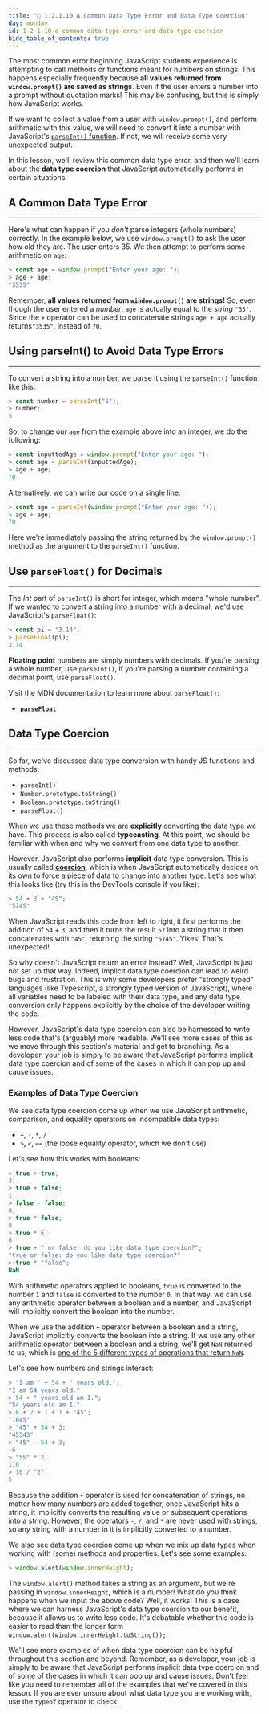 ```yaml
---
title: "📓 1.2.1.10 A Common Data Type Error and Data Type Coercion"
day: monday
id: 1-2-1-10-a-common-data-type-error-and-data-type-coercion
hide_table_of_contents: true
---
```


The most common error beginning JavaScript students experience is attempting to call methods or functions meant for numbers on strings. This happens especially frequently because **all values returned from `window.prompt()` are saved as strings**. Even if the user enters a number into a prompt without quotation marks! This may be confusing, but this is simply how JavaScript works. 

If we want to collect a value from a user with `window.prompt()`, and perform arithmetic with this value, we will need to convert it into a number with JavaScript's [`parseInt()` function](https://developer.mozilla.org/en-US/docs/Web/JavaScript/Reference/Global_Objects/parseInt). If not, we will receive some very unexpected output. 

In this lesson, we'll review this common data type error, and then we'll learn about the **data type coercion** that JavaScript automatically performs in certain situations. 

## A Common Data Type Error
---

Here's what can happen if you _don't_ parse integers (whole numbers) correctly. In the example below, we use `window.prompt()` to ask the user how old they are. The user enters 35. We then attempt to perform some arithmetic on `age`:

```javascript
> const age = window.prompt("Enter your age: ");
> age + age;
"3535"
```

Remember, **all values returned from `window.prompt()` are strings!** So, even though the user entered a _number_, `age` is actually equal to the _string_ `"35"`.  Since the `+` operator can be used to concatenate strings  `age + age` actually returns`"3535"`, instead of `70`.

## Using parseInt() to Avoid Data Type Errors
---

To convert a string into a number, we parse it using the `parseInt()` function like this:

```javascript
> const number = parseInt("5");
> number;
5
```

So, to change our `age` from the example above into an integer, we do the following:

```javascript
> const inputtedAge = window.prompt("Enter your age: ");
> const age = parseInt(inputtedAge);
> age + age;
70
```

Alternatively, we can write our code on a single line:

```javascript
> const age = parseInt(window.prompt("Enter your age: "));
> age + age;
70
```

Here we're immediately passing the string returned by the `window.prompt()` method as the argument to the `parseInt()` function.

## Use `parseFloat()` for Decimals
---

The *Int* part of `parseInt()` is short for integer, which means "whole number". If we wanted to convert a string into a number with a decimal, we'd use JavaScript's `parseFloat()`:

```javascript
> const pi = "3.14";
> parseFloat(pi);
3.14
```

**Floating point** numbers are simply numbers with decimals. If you're parsing a whole number, use `parseInt()`, if you're parsing a number containing a decimal point, use `parseFloat()`.

Visit the MDN documentation to learn more about `parseFloat()`:

* **<span class="glyphicon glyphicon-link"></span> [`parseFloat`](https://developer.mozilla.org/en-US/docs/Web/JavaScript/Reference/Global_Objects/parseFloat)** 

## Data Type Coercion
---

So far, we've discussed data type conversion with handy JS functions and methods: 

* `parseInt()`
* `Number.prototype.toString()`
* `Boolean.prototype.toString()`
* `parseFloat()`

When we use these methods we are **explicitly** converting the data type we have. This process is also called **typecasting**. At this point, we should be familiar with when and why we convert from one data type to another.

However, JavaScript also performs **implicit** data type conversion. This is usually called [**coercion**](https://developer.mozilla.org/en-US/docs/Glossary/Type_coercion), which is when JavaScript automatically decides on its own to force a piece of data to change into another type. Let's see what this looks like (try this in the DevTools console if you like):

```js
> 54 + 3 + "45";
"5745"
```

When JavaScript reads this code from left to right, it first performs the addition of `54` + `3`, and then it turns the result `57` into a string that it then concatenates with `"45"`, returning the string `"5745"`. Yikes! That's unexpected!

So why doesn't JavaScript return an error instead? Well, JavaScript is just not set up that way. Indeed, implicit data type coercion can lead to weird bugs and frustration. This is why some developers prefer "strongly typed" languages (like Typescript, a strongly typed version of JavaScript), where all variables need to be labeled with their data type, and any data type conversion only happens explicitly by the choice of the developer writing the code.

However, JavaScript's data type coercion can also be harnessed to write less code that's (arguably) more readable. We'll see more cases of this as we move through this section's material and get to branching. As a developer, your job is simply to be aware that JavaScript performs implicit data type coercion and of some of the cases in which it can pop up and cause issues. 

### Examples of Data Type Coercion

We see data type coercion come up when we use JavaScript arithmetic, comparison, and equality operators on incompatible data types:

* `+`, `-`, `*`, `/`
* `>`, `<`, `==` (the loose equality operator, which we don't use)

Let's see how this works with booleans:

```js
> true + true;
2;
> true + false;
1;
> false - false;
0;
> true * false;
0
> true * 6;
6
> true + " or false: do you like data type coercion?"; 
"true or false: do you like data type coercion?"
> true * "false";
NaN
```

With arithmetic operators applied to booleans, `true` is converted to the number `1` and `false` is converted to the number `0`. In that way, we can use any arithmetic operator between a boolean and a number, and JavaScript will implicitly convert the boolean into the number. 

When we use the addition `+` operator between a boolean and a string, JavaScript implicitly converts the boolean into a string. If we use any other arithmetic operator between a boolean and a string, we'll get `NaN` returned to us, which is [one of the 5 different types of operations that return `NaN`](https://developer.mozilla.org/en-US/docs/Web/JavaScript/Reference/Global_Objects/NaN#description).

Let's see how numbers and strings interact:

```js
> "I am " + 54 + " years old.";
"I am 54 years old."
> 54 + " years old am I.";
"54 years old am I."
> 6 + 2 + 1 + 1 + "45";
"1045"
> "45" + 54 + 3;
"45543"
> "45" - 54 + 3;
-6
> "55" * 2;
110
> 10 / "2";
5
```

Because the addition `+` operator is used for concatenation of strings, no matter how many numbers are added together, once JavaScript hits a string, it implicitly converts the resulting value or subsequent operations into a string. However, the operators `-`, `/`, and `*` are never used with strings, so any string with a number in it is implicitly converted to a number.

We also see data type coercion come up when we mix up data types when working with (some) methods and properties. Let's see some examples:

```js
> window.alert(window.innerHeight);
```

The `window.alert()` method takes a string as an argument, but we're passing in `window.innerHeight`, which is a number! What do you think happens when we input the above code? Well, it works! This is a case where we can harness JavaScript's data type coercion to our benefit, because it allows us to write less code. It's debatable whether this code is easier to read than the longer form `window.alert(window.innerHeight.toString());`.

We'll see more examples of when data type coercion can be helpful throughout this section and beyond. Remember, as a developer, your job is simply to be aware that JavaScript performs implicit data type coercion and of some of the cases in which it can pop up and cause issues. Don't feel like you need to remember all of the examples that we've covered in this lesson. If you are ever unsure about what data type you are working with, use the `typeof` operator to check.
